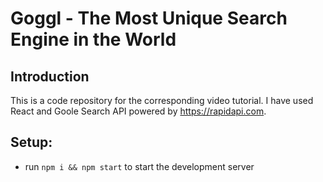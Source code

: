 # Goggl - The Most Unique Search Engine in the World


## Introduction
This is a code repository for the corresponding video tutorial. 
I have used React and Goole Search API powered by https://rapidapi.com.


## Setup:
- run ```npm i && npm start``` to start the development server


